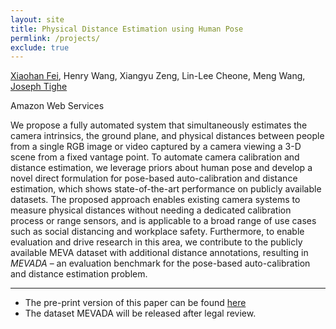 ```yaml
---
layout: site
title: Physical Distance Estimation using Human Pose
permlink: /projects/
exclude: true
---
```


<!-- set exclude to true to prevent the entry entering the navigation bar -->

[Xiaohan Fei](https://feixh.github.io), Henry Wang, Xiangyu Zeng, Lin-Lee Cheone, Meng Wang, [Joseph Tighe](https://jovapo.github.io/)

Amazon Web Services

We propose a fully automated system that simultaneously estimates the camera intrinsics, the ground plane, and physical distances between people from a single RGB image or video captured by a camera viewing a 3-D scene from a fixed vantage point. To automate camera calibration and distance estimation, we leverage priors about human pose and develop a novel direct formulation for pose-based auto-calibration and distance estimation, which shows state-of-the-art performance on publicly available datasets. The proposed approach enables existing camera systems to measure physical distances without needing a dedicated calibration process or range sensors, and is applicable to a broad range of use cases such as social distancing and workplace safety. Furthermore, to enable evaluation and drive research in this area, we contribute to the publicly available MEVA dataset with additional distance annotations, resulting in *MEVADA* – an evaluation benchmark for the pose-based auto-calibration and distance estimation problem.

---

- The pre-print version of this paper can be found [here][physical_distance_arxiv]
- The dataset MEVADA will be released after legal review.

[physical_distance_arxiv]:https://arxiv.org/abs/2106.10335
